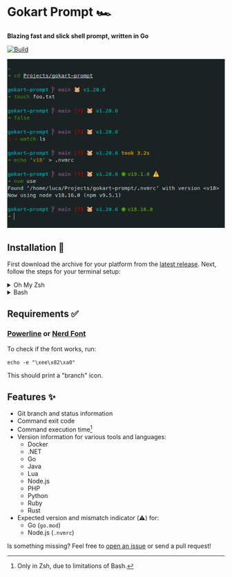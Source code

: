 # Gokart Prompt 🏎

**Blazing fast and slick shell prompt, written in Go**

[![Build](https://github.com/LucaScorpion/gokart-prompt/actions/workflows/build.yml/badge.svg)](https://github.com/LucaScorpion/gokart-prompt/actions/workflows/build.yml)

<div align="center">
  <img src="screenshot.png" alt="Screenshot of a terminal with the Gokart prompt">
</div>

## Installation 🚀

First download the archive for your platform from the [latest release](https://github.com/LucaScorpion/gokart-prompt/releases/latest).
Next, follow the steps for your terminal setup:

<details>
<summary>Oh My Zsh</summary>

Extract the archive to `$ZSH_CUSTOM/themes`:

```shell
tar xzvf gokart-prompt-linux-amd64.tar.gz -C "$ZSH_CUSTOM/themes"
```

Make sure to replace `gokart-prompt-linux-amd64.tar.gz` with the filename of the archive you downloaded.

Next, symlink `gokart.zsh-theme` in your `$ZSH_CUSTOM/themes` directory:

```shell
ln -s "$ZSH_CUSTOM/themes/gokart-prompt/gokart.zsh-theme" "$ZSH_CUSTOM/themes/gokart.zsh-theme"
```

Finally, set `ZSH_THEME="gokart"` in your `.zshrc`.
</details>

<details>
<summary>Bash</summary>

Extract the archive, for example to your `$HOME` directory:

```shell
tar xzvf gokart-prompt-linux-amd64.tar.gz -C "$HOME"
```

Make sure to replace `gokart-prompt-linux-amd64.tar.gz` with the filename of the archive you downloaded.

Finally, source `gokart.bash-theme` in your `.bashrc`:

```shell
source "$HOME/gokart-prompt/gokart.bash-theme"
```
</details>

## Requirements ✅

### [Powerline](https://github.com/powerline/fonts) or [Nerd Font](https://www.nerdfonts.com)

To check if the font works, run:

```shell
echo -e "\xee\x82\xa0"
```

This should print a "branch" icon.

## Features ✨

- Git branch and status information
- Command exit code
- Command execution time[^zsh-only]
- Version information for various tools and languages:
  - Docker
  - .NET
  - Go
  - Java
  - Lua
  - Node.js
  - PHP
  - Python
  - Ruby
  - Rust
- Expected version and mismatch indicator (⚠️) for:
  - Go (`go.mod`)
  - Node.js (`.nvmrc`)

[^zsh-only]: Only in Zsh, due to limitations of Bash. 

Is something missing?
Feel free to [open an issue](https://github.com/LucaScorpion/gokart-prompt/issues/new) or send a pull request!
